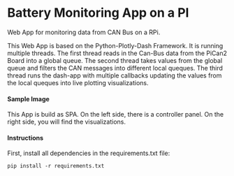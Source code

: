 # Battery Monitoring App on a PI
Web App for monitoring data from CAN Bus on a RPi.

This Web App is based on the Python-Plotly-Dash Framework. It is running multiple threads. The first thread reads in the Can-Bus data from the PiCan2 Board into a global queue. The second thread takes values from the global queue and filters the CAN messages into different local queques. The third thread runs the dash-app with multiple callbacks updating the values from the local queques into live plotting visualizations. 

#### Sample Image

This App is build as SPA. On the left side, there is a controller panel. On the right side, you will find the visualizations.


#### Instructions

First, install all dependencies in the requirements.txt file:
```
pip install -r requirements.txt
```
